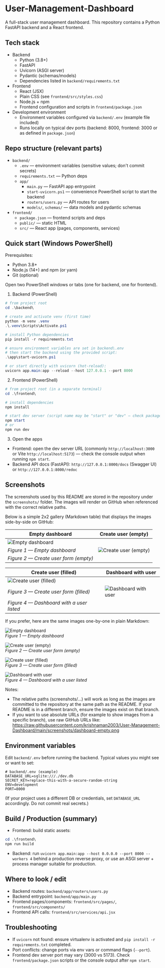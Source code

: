 # User-Management-Dashboard

A full-stack user management dashboard. This repository contains a Python FastAPI backend and a React frontend.

## Tech stack
- Backend
  - Python (3.8+)
  - FastAPI
  - Uvicorn (ASGI server)
  - Pydantic (schemas/models)
  - Dependencies listed in `backend/requirements.txt`
- Frontend
  - React (JSX)
  - Plain CSS (see `frontend/src/styles.css`)
  - Node.js + npm
  - Frontend configuration and scripts in `frontend/package.json`
- Development environment
  - Environment variables configured via `backend/.env` (example file included)
  - Runs locally on typical dev ports (backend: 8000, frontend: 3000 or as defined in `package.json`)

## Repo structure (relevant parts)
- `backend/`
  - `.env` — environment variables (sensitive values; don't commit secrets)
  - `requirements.txt` — Python deps
  - `app/`
    - `main.py` — FastAPI app entrypoint
    - `start-uvicorn.ps1` — convenience PowerShell script to start the backend
    - `routers/users.py` — API routes for users
    - `models/`, `schemas/` — data models and pydantic schemas
- `frontend/`
  - `package.json` — frontend scripts and deps
  - `public/` — static HTML
  - `src/` — React app (pages, components, services)

## Quick start (Windows PowerShell)
Prerequisites:
- Python 3.8+
- Node.js (14+) and npm (or yarn)
- Git (optional)

Open two PowerShell windows or tabs (one for backend, one for frontend).

1) Backend (PowerShell)
```powershell
# from project root
cd .\backend\

# create and activate venv (first time)
python -m venv .venv
.\.venv\Scripts\Activate.ps1

# install Python dependencies
pip install -r requirements.txt

# ensure environment variables are set in backend\.env
# then start the backend using the provided script:
.\app\start-uvicorn.ps1

# or start directly with uvicorn (hot-reload):
uvicorn app.main:app --reload --host 127.0.0.1 --port 8000
```

2) Frontend (PowerShell)
```powershell
# from project root (in a separate terminal)
cd .\frontend\

# install dependencies
npm install

# start dev server (script name may be "start" or "dev" — check package.json)
npm start
# or
npm run dev
```

3) Open the apps
- Frontend: open the dev server URL (commonly `http://localhost:3000` or Vite `http://localhost:5173`) — check the console output when running `npm start`.
- Backend API docs (FastAPI): `http://127.0.0.1:8000/docs` (Swagger UI) or `http://127.0.0.1:8000/redoc`

## Screenshots

The screenshots used by this README are stored in the repository under the `screenshots/` folder. The images will render on GitHub when referenced with the correct relative paths.

Below is a simple 2x2 gallery (Markdown table) that displays the images side-by-side on GitHub:

| Empty dashboard | Create user (empty) |
| --- | --- |
| ![Empty dashboard](screenshots/dashboard-empty.png)  
*Figure 1 — Empty dashboard* | ![Create user (empty)](screenshots/create-user-form-empty.jpeg)  
*Figure 2 — Create user form (empty)* |

| Create user (filled) | Dashboard with user |
| --- | --- |
| ![Create user (filled)](screenshots/create-user-form-filled.jpeg)  
*Figure 3 — Create user form (filled)* | ![Dashboard with user](screenshots/dashboard-with-user.jpeg)  
*Figure 4 — Dashboard with a user listed* |

If you prefer, here are the same images one-by-one in plain Markdown:

![Empty dashboard](screenshots/dashboard-empty.png)  
*Figure 1 — Empty dashboard*

![Create user (empty)](screenshots/create-user-form-empty.jpeg)  
*Figure 2 — Create user form (empty)*

![Create user (filled)](screenshots/create-user-form-filled.jpeg)  
*Figure 3 — Create user form (filled)*

![Dashboard with user](screenshots/dashboard-with-user.jpeg)  
*Figure 4 — Dashboard with a user listed*

Notes:
- The relative paths (screenshots/...) will work as long as the images are committed to the repository at the same path as the README. If your README is in a different branch, ensure the images exist on that branch.
- If you want to use absolute URLs (for example to show images from a specific branch), use raw GitHub URLs like:
  https://raw.githubusercontent.com/krishnaman2003/User-Management-Dashboard/main/screenshots/dashboard-empty.png

## Environment variables
Edit `backend/.env` before running the backend. Typical values you might see or want to set:
```
# backend/.env (example)
DATABASE_URL=sqlite:///./dev.db
SECRET_KEY=replace-this-with-a-secure-random-string
ENV=development
PORT=8000
```
(If your project uses a different DB or credentials, set `DATABASE_URL` accordingly. Do not commit real secrets.)

## Build / Production (summary)
- Frontend: build static assets:
```powershell
cd .\frontend\
npm run build
```
- Backend: run `uvicorn app.main:app --host 0.0.0.0 --port 8000 --workers 4` behind a production reverse proxy, or use an ASGI server + process manager suitable for production.

## Where to look / edit
- Backend routes: `backend/app/routers/users.py`
- Backend entrypoint: `backend/app/main.py`
- Frontend pages/components: `frontend/src/pages/`, `frontend/src/components/`
- Frontend API calls: `frontend/src/services/api.jsx`

## Troubleshooting
- If `uvicorn` not found: ensure virtualenv is activated and `pip install -r requirements.txt` completed.
- Port conflicts: change ports via env vars or command flags (`--port`).
- Frontend dev server port may vary (3000 vs 5173). Check `frontend/package.json` scripts or the console output after `npm start`.
